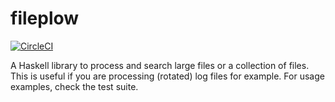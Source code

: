 # fileplow

[![CircleCI](https://circleci.com/gh/agrafix/fileplow.svg?style=svg)](https://circleci.com/gh/agrafix/fileplow)

A Haskell library to process and search large files or a collection of files. This is useful if you are processing (rotated) log files for example. For usage examples, check the test suite.

